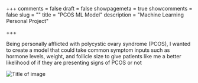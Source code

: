 +++
comments = false
draft = false
showpagemeta = true
showcomments = false
slug = ""
title = "PCOS ML Model"
description = "Machine Learning Personal Project"


+++

Being personally afflicted with polycystic ovary syndrome (PCOS), I wanted to create a model that could take common symptom inputs such as hormone levels, weight, and follicle size to give patients like me a better likelihood of if they are presenting signs of PCOS or not

![Title of image](PCOSnew.jpg)